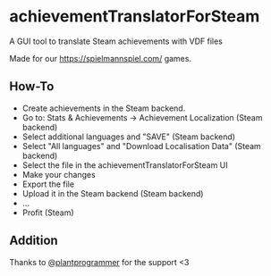 # achievementTranslatorForSteam
A GUI tool to translate Steam achievements with VDF files

Made for our https://spielmannspiel.com/ games.

## How-To

* Create achievements in the Steam backend.  
* Go to: Stats & Achievements -> Achievement Localization (Steam backend)
* Select additional languages and "SAVE" (Steam backend)
* Select "All languages" and "Download Localisation Data" (Steam backend)
* Select the file in the achievementTranslatorForSteam UI
* Make your changes
* Export the file
* Upload it in the Steam backend (Steam backend)
* ...
* Profit (Steam)

## Addition

Thanks to [@plantprogrammer](https://twitter.com/PlantProgrammer) for the support <3
